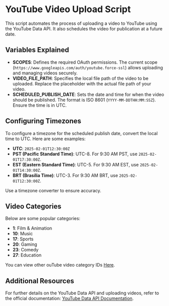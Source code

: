 # YouTube Video Upload Script

This script automates the process of uploading a video to YouTube using the YouTube Data API. It also schedules the video for publication at a future date.

## Variables Explained
- **SCOPES**: Defines the required OAuth permissions. The current scope (`https://www.googleapis.com/auth/youtube.force-ssl`) allows uploading and managing videos securely.
- **VIDEO_FILE_PATH**: Specifies the local file path of the video to be uploaded. Replace the placeholder with the actual file path of your video.
- **SCHEDULED_PUBLISH_DATE**: Sets the date and time for when the video should be published. The format is ISO 8601 (`YYYY-MM-DDTHH:MM:SSZ`). Ensure the time is in UTC.

## Configuring Timezones
To configure a timezone for the scheduled publish date, convert the local time to UTC. Here are some examples:
- **UTC**: `2025-02-01T12:30:00Z`
- **PST (Pacific Standard Time)**: UTC-8. For 9:30 AM PST, use `2025-02-01T17:30:00Z`.
- **EST (Eastern Standard Time)**: UTC-5. For 9:30 AM EST, use `2025-02-01T14:30:00Z`.
- **BRT (Brasília Time)**: UTC-3. For 9:30 AM BRT, use `2025-02-01T12:30:00Z`.

Use a timezone converter to ensure accuracy.

## Video Categories
Below are some popular categories:
- **1**: Film & Animation
- **10**: Music
- **17**: Sports
- **20**: Gaming
- **23**: Comedy
- **27**: Education

You can view other ouTube video category IDs 
[Here](https://www.jlexart.com/articles/youtube-video-categories-list-78ps).

## Additional Resources
For further details on the YouTube Data API and uploading videos, refer to the official documentation:
[YouTube Data API Documentation](https://developers.google.com/youtube/registering_an_application).
